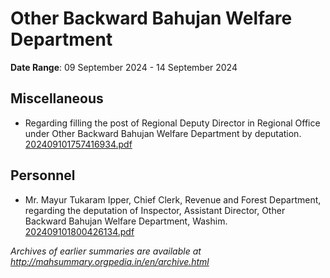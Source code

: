 # Other Backward Bahujan Welfare Department

**Date Range**: 09 September 2024 - 14 September 2024


## Miscellaneous
- Regarding filling the post of Regional Deputy Director in Regional Office under Other Backward Bahujan Welfare Department by deputation.\
  [202409101757416934.pdf](https://gr.maharashtra.gov.in/Site/Upload/Government%20Resolutions/English/202409101757416934.pdf)

## Personnel
- Mr. Mayur Tukaram Ipper, Chief Clerk, Revenue and Forest Department, regarding the deputation of Inspector, Assistant Director, Other Backward Bahujan Welfare Department, Washim.\
  [202409101800426134.pdf](https://gr.maharashtra.gov.in/Site/Upload/Government%20Resolutions/English/202409101800426134.pdf)


*Archives of earlier summaries are available at http://mahsummary.orgpedia.in/en/archive.html*